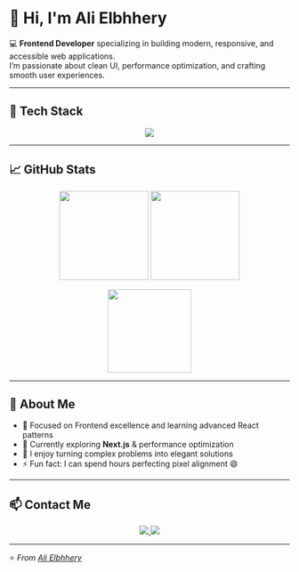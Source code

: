 # 👋 Hi, I'm Ali Elbhhery  

💻 **Frontend Developer** specializing in building modern, responsive, and accessible web applications.  
I’m passionate about clean UI, performance optimization, and crafting smooth user experiences.

---

## 🚀 Tech Stack
<p align="center">
  <img src="https://skillicons.dev/icons?i=html,css,tailwind,js,ts,react,nextjs,git,vscode" />
</p>

---

## 📈 GitHub Stats
<p align="center">
  <img src="https://github-readme-stats.vercel.app/api?username=ali-elbhhery&show_icons=true&theme=tokyonight" height="160"/>
  <img src="https://github-readme-stats.vercel.app/api/top-langs/?username=ali-elbhhery&layout=compact&theme=tokyonight" height="160"/>
</p>

<p align="center">
  <img src="https://streak-stats.demolab.com?user=ali-elbhhery&theme=tokyonight&border_radius=8" height="150" />
</p>

---

## 🧠 About Me
- 🎯 Focused on Frontend excellence and learning advanced React patterns  
- 🌱 Currently exploring **Next.js** & performance optimization  
- 🧩 I enjoy turning complex problems into elegant solutions  
- ⚡ Fun fact: I can spend hours perfecting pixel alignment 😄  

---

## 📫 Contact Me
<p align="center">
  <a href="mailto:alisoliman372005@gmail.com">
    <img src="https://img.shields.io/badge/Gmail-D14836?style=for-the-badge&logo=gmail&logoColor=white" />
  </a>
  <a href="tel:+201062264894">
    <img src="https://img.shields.io/badge/Phone-25D366?style=for-the-badge&logo=whatsapp&logoColor=white" />
  </a>
</p>

---

⭐️ *From [Ali Elbhhery](https://github.com/ali-elbhhery)*  
